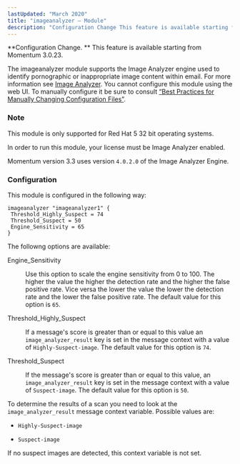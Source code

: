 ```yaml
---
lastUpdated: "March 2020"
title: "imageanalyzer – Module"
description: "Configuration Change This feature is available starting from Momentum 3 0 23 The imageanalyzer module supports the Image Analyzer engine used to identify pornographic or inappropriate image content within email For more information see Image Analyzer You cannot configure this module using the web UI To manually configure it be..."
---
```


<a name="idp20114320"></a> 

**Configuration Change. ** This feature is available starting from Momentum 3.0.23.

The imageanalyzer module supports the Image Analyzer engine used to identify pornographic or inappropriate image content within email. For more information see [Image Analyzer](http://www.image-analyzer.com/). You cannot configure this module using the web UI. To manually configure it be sure to consult [“Best Practices for Manually Changing Configuration Files”](/momentum/3/3-reference/conf-manual-changes).

### Note

This module is only supported for Red Hat 5 32 bit operating systems.

In order to run this module, your license must be Image Analyzer enabled.

Momentum version 3.3 uses version `4.0.2.0` of the Image Analyzer Engine.

### <a name="modules.imageanalyzer.configuration"></a> Configuration

This module is configured in the following way:

```
imageanalyzer "imageanalyzer1" {
 Threshold_Highly_Suspect = 74
 Threshold_Suspect = 50
 Engine_Sensitivity = 65
}
```

The followng options are available:

<dl class="variablelist">

<dt>Engine_Sensitivity</dt>

<dd>

Use this option to scale the engine sensitivity from 0 to 100\. The higher the value the higher the detection rate and the higher the false positive rate. Vice versa the lower the value the lower the detection rate and the lower the false positive rate. The default value for this option is `65`.

</dd>

<dt>Threshold_Highly_Suspect</dt>

<dd>

If a message's score is greater than or equal to this value an `image_analyzer_result` key is set in the message context with a value of `Highly-Suspect-image`. The default value for this option is `74`.

</dd>

<dt>Threshold_Suspect</dt>

<dd>

If the message's score is greater than or equal to this value, an `image_analyzer_result` key is set in the message context with a value of `Suspect-image`. The default value for this option is `50`.

</dd>

</dl>

To determine the results of a scan you need to look at the `image_analyzer_result` message context variable. Possible values are:

*   `Highly-Suspect-image`

*   `Suspect-image`

If no suspect images are detected, this context variable is not set.